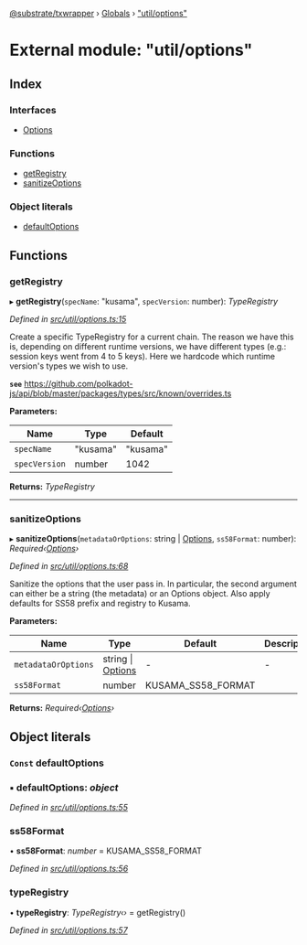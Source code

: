[@substrate/txwrapper](../README.md) › [Globals](../globals.md) › ["util/options"](_util_options_.md)

# External module: "util/options"

## Index

### Interfaces

* [Options](../interfaces/_util_options_.options.md)

### Functions

* [getRegistry](_util_options_.md#getregistry)
* [sanitizeOptions](_util_options_.md#sanitizeoptions)

### Object literals

* [defaultOptions](_util_options_.md#const-defaultoptions)

## Functions

###  getRegistry

▸ **getRegistry**(`specName`: "kusama", `specVersion`: number): *TypeRegistry*

*Defined in [src/util/options.ts:15](https://github.com/paritytech/txwrapper/blob/b8a34ea/src/util/options.ts#L15)*

Create a specific TypeRegistry for a current chain. The reason we have this
is, depending on different runtime versions, we have different types (e.g.:
session keys went from 4 to 5 keys). Here we hardcode which runtime
version's types we wish to use.

**`see`** https://github.com/polkadot-js/api/blob/master/packages/types/src/known/overrides.ts

**Parameters:**

Name | Type | Default |
------ | ------ | ------ |
`specName` | "kusama" | "kusama" |
`specVersion` | number | 1042 |

**Returns:** *TypeRegistry*

___

###  sanitizeOptions

▸ **sanitizeOptions**(`metadataOrOptions`: string | [Options](../interfaces/_util_options_.options.md), `ss58Format`: number): *Required‹[Options](../interfaces/_util_options_.options.md)›*

*Defined in [src/util/options.ts:68](https://github.com/paritytech/txwrapper/blob/b8a34ea/src/util/options.ts#L68)*

Sanitize the options that the user pass in. In particular, the second
argument can either be a string (the metadata) or an Options object. Also
apply defaults for SS58 prefix and registry to Kusama.

**Parameters:**

Name | Type | Default | Description |
------ | ------ | ------ | ------ |
`metadataOrOptions` | string &#124; [Options](../interfaces/_util_options_.options.md) | - | - |
`ss58Format` | number | KUSAMA_SS58_FORMAT |   |

**Returns:** *Required‹[Options](../interfaces/_util_options_.options.md)›*

## Object literals

### `Const` defaultOptions

### ▪ **defaultOptions**: *object*

*Defined in [src/util/options.ts:55](https://github.com/paritytech/txwrapper/blob/b8a34ea/src/util/options.ts#L55)*

###  ss58Format

• **ss58Format**: *number* = KUSAMA_SS58_FORMAT

*Defined in [src/util/options.ts:56](https://github.com/paritytech/txwrapper/blob/b8a34ea/src/util/options.ts#L56)*

###  typeRegistry

• **typeRegistry**: *TypeRegistry‹›* = getRegistry()

*Defined in [src/util/options.ts:57](https://github.com/paritytech/txwrapper/blob/b8a34ea/src/util/options.ts#L57)*

